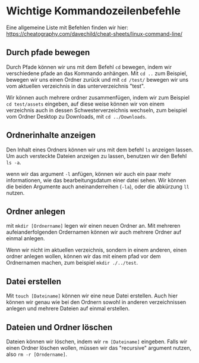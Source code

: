 # Wichtige Kommandozeilenbefehle

Eine allgemeine Liste mit Befehlen finden wir hier: https://cheatography.com/davechild/cheat-sheets/linux-command-line/

## Durch pfade bewegen

Durch Pfade können wir uns mit dem Befehl `cd` bewegen, indem wir verschiedene pfade an das Kommando anhängen. Mit `cd ..` zum Beispiel, bewegen wir uns einen Ordner zurück und mit `cd /test/` bewegen wir uns vom aktuellen verzeichnis in das unterverzeichnis "test".

Wir können auch mehrere ordner zusammenfügen, indem wir zum Beispiel `cd test/assets` eingeben, auf diese weise können wir von einem verzeichnis auch in dessen Schwesterverzeichnis wechseln, zum beispiel vom Ordner Desktop zu Downloads, mit `cd ../Downloads`.

## Ordnerinhalte anzeigen

Den Inhalt eines Ordners können wir uns mit dem befehl `ls` anzeigen lassen. Um auch versteckte Dateien anzeigen zu lassen, benutzen wir den Befehl `ls -a`.

wenn wir das argument `-l` anfügen, können wir auch ein paar mehr informationen, wie das bearbeitungsdatum einer datei sehen. Wir können die beiden Argumente auch aneinanderreihen (`-la`), oder die abkürzung `ll` nutzen.

## Ordner anlegen

mit `mkdir [Ordnername]` legen wir einen neuen Ordner an. Mit mehreren aufeianderfolgenden Ordernamen können wir auch mehrere Ordner auf einmal anlegen.

Wenn wir nicht im aktuellen verzeichnis, sondern in einem anderen, einen ordner anlegen wollen, können wir das mit einem pfad vor dem Ordnernamen machen, zum beispiel `mkdir ./../test`.

## Datei erstellen

Mit `touch [Dateiname]` können wir eine neue Datei erstellen. Auch hier können wir genau wie bei den Ordnern sowohl in anderen verzeichnissen anlegen und  mehrere Dateien auf einmal erstellen.

## Dateien und Ordner löschen

Dateien können wir löschen, indem wir `rm [Dateiname]` eingeben. Falls wir einen Ordner löschen wollen, müssen wir das "recursive" argument nutzen, also `rm -r [Orndername]`.
